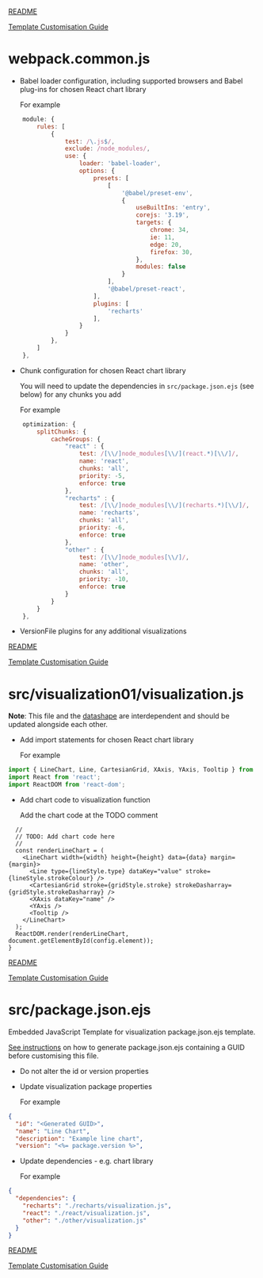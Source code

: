 [README](../README.md)

[Template Customisation Guide](template-customisation-guide.md#webpackcommonjs)

# webpack.common.js
* Babel loader configuration, including supported browsers and Babel plug-ins for chosen React chart library

  For example
```JavaScript
    module: {
        rules: [
            {
                test: /\.js$/,
                exclude: /node_modules/,
                use: {
                    loader: 'babel-loader',
                    options: {
                        presets: [
                            [
                                '@babel/preset-env',
                                {
                                    useBuiltIns: 'entry',
                                    corejs: '3.19',
                                    targets: {
                                        chrome: 34,
                                        ie: 11,
                                        edge: 20,
                                        firefox: 30,
                                    },
                                    modules: false
                                }
                            ],
                            '@babel/preset-react',
                        ],
                        plugins: [
                            'recharts'
                        ],
                    }
                }
            },
        ]
    },
```
* Chunk configuration for chosen React chart library

  You will need to update the dependencies in `src/package.json.ejs` (see below) for any chunks you add

  For example
```JavaScript
    optimization: {
        splitChunks: {
            cacheGroups: {
                "react" : {
                    test: /[\\/]node_modules[\\/](react.*)[\\/]/,
                    name: 'react',
                    chunks: 'all',
                    priority: -5,
                    enforce: true
                },
                "recharts" : {
                    test: /[\\/]node_modules[\\/](recharts.*)[\\/]/,
                    name: 'recharts',
                    chunks: 'all',
                    priority: -6,
                    enforce: true
                },
                "other" : {
                    test: /[\\/]node_modules[\\/]/,
                    name: 'other',
                    chunks: 'all',
                    priority: -10,
                    enforce: true
                }
            }
        }
    },
```
* VersionFile plugins for any additional visualizations

[README](../README.md)

[Template Customisation Guide](template-customisation-guide.md#webpackcommonjs)

# src/visualization01/visualization.js

__Note__: This file and the [datashape](template-customisation-guide.md#srcvisualization01visualizationdatashapegql) are interdependent and should be updated alongside each other.

* Add import statements for chosen React chart library

  For example
```JavaScript
import { LineChart, Line, CartesianGrid, XAxis, YAxis, Tooltip } from 'recharts';
import React from 'react';
import ReactDOM from 'react-dom';
```

* Add chart code to visualization function

    Add the chart code at the TODO comment
```JSX
  //
  // TODO: Add chart code here
  //
  const renderLineChart = (
    <LineChart width={width} height={height} data={data} margin={margin}>
      <Line type={lineStyle.type} dataKey="value" stroke={lineStyle.strokeColour} />
      <CartesianGrid stroke={gridStyle.stroke} strokeDasharray={gridStyle.strokeDasharray} />
      <XAxis dataKey="name" />
      <YAxis />
      <Tooltip />
    </LineChart>
  );
  ReactDOM.render(renderLineChart, document.getElementById(config.element));
}
```

[README](../README.md)

[Template Customisation Guide](template-customisation-guide.md#srcvisualization01visualizationjs)

# src/package.json.ejs

Embedded JavaScript Template for visualization package.json.ejs template.

[See instructions](template-customisation-guide.md#generate-guids) on how to generate package.json.ejs containing a GUID before customising this file.

* Do not alter the id or version properties
* Update visualization package properties

    For example
```JSON
{
  "id": "<Generated GUID>",
  "name": "Line Chart",
  "description": "Example line chart",
  "version": "<%= package.version %>",
```

* Update dependencies - e.g. chart library

  For example
```JSON
{
  "dependencies": {
    "recharts": "./recharts/visualization.js",
    "react": "./react/visualization.js",
    "other": "./other/visualization.js"
  }
}
```

[README](../README.md)

[Template Customisation Guide](template-customisation-guide.md#srcpackagejsonejs)
